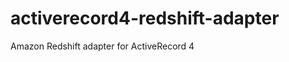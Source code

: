 activerecord4-redshift-adapter
==============================

Amazon Redshift adapter for ActiveRecord 4
